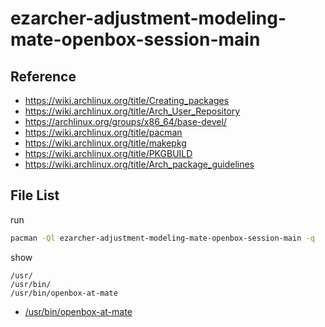 
# ezarcher-adjustment-modeling-mate-openbox-session-main


## Reference

* https://wiki.archlinux.org/title/Creating_packages
* https://wiki.archlinux.org/title/Arch_User_Repository
* https://archlinux.org/groups/x86_64/base-devel/
* https://wiki.archlinux.org/title/pacman
* https://wiki.archlinux.org/title/makepkg
* https://wiki.archlinux.org/title/PKGBUILD
* https://wiki.archlinux.org/title/Arch_package_guidelines


## File List

run

``` sh
pacman -Ql ezarcher-adjustment-modeling-mate-openbox-session-main -q
```

show

```
/usr/
/usr/bin/
/usr/bin/openbox-at-mate
```

* [/usr/bin/openbox-at-mate](asset/overlay/usr/bin/openbox-at-mate)


